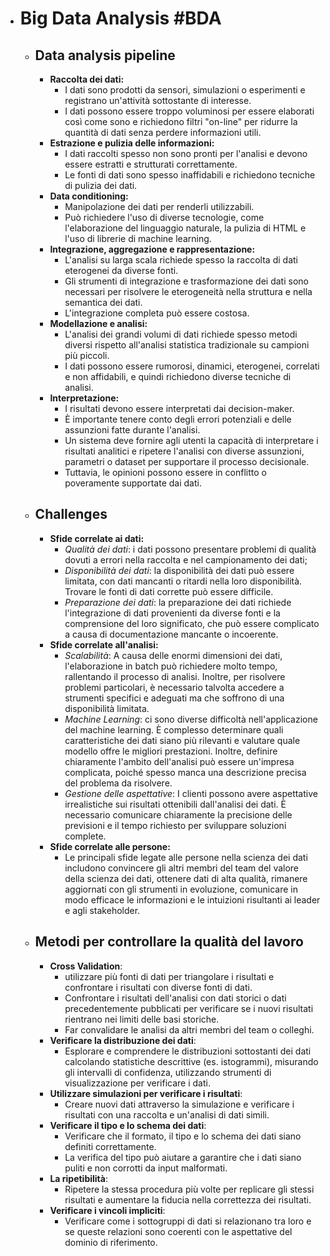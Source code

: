 - # Big Data Analysis #BDA
	- ## Data analysis pipeline
		- **Raccolta dei dati:**
			- I dati sono prodotti da sensori, simulazioni o esperimenti e registrano un'attività sottostante di interesse.
			- I dati possono essere troppo voluminosi per essere elaborati così come sono e richiedono filtri "on-line" per ridurre la quantità di dati senza perdere informazioni utili.
		- **Estrazione e pulizia delle informazioni:**
			- I dati raccolti spesso non sono pronti per l'analisi e devono essere estratti e strutturati correttamente.
			- Le fonti di dati sono spesso inaffidabili e richiedono tecniche di pulizia dei dati.
		- **Data conditioning:**
			- Manipolazione dei dati per renderli utilizzabili.
			- Può richiedere l'uso di diverse tecnologie, come l'elaborazione del linguaggio naturale, la pulizia di HTML e l'uso di librerie di machine learning.
		- **Integrazione, aggregazione e rappresentazione:**
			- L'analisi su larga scala richiede spesso la raccolta di dati eterogenei da diverse fonti.
			- Gli strumenti di integrazione e trasformazione dei dati sono necessari per risolvere le eterogeneità nella struttura e nella semantica dei dati.
			- L'integrazione completa può essere costosa.
		- **Modellazione e analisi:**
			- L'analisi dei grandi volumi di dati richiede spesso metodi diversi rispetto all'analisi statistica tradizionale su campioni più piccoli.
			- I dati possono essere rumorosi, dinamici, eterogenei, correlati e non affidabili, e quindi richiedono diverse tecniche di analisi.
		- **Interpretazione:**
			- I risultati devono essere interpretati dai decision-maker.
			- È importante tenere conto degli errori potenziali e delle assunzioni fatte durante l'analisi.
			- Un sistema deve fornire agli utenti la capacità di interpretare i risultati analitici e ripetere l'analisi con diverse assunzioni, parametri o dataset per supportare il processo decisionale.
			- Tuttavia, le opinioni possono essere in conflitto o poveramente supportate dai dati.
	- ## Challenges
		- **Sfide correlate ai dati:**
			- *Qualità dei dati*: i dati possono presentare problemi di qualità dovuti a errori nella raccolta e nel campionamento dei dati;
			- *Disponibilità dei dati*: la disponibilità dei dati può essere limitata, con dati mancanti o ritardi nella loro disponibilità. Trovare le fonti di dati corrette può essere difficile.
			- *Preparazione dei dati*: la preparazione dei dati richiede l'integrazione di dati provenienti da diverse fonti e la comprensione del loro significato, che può essere complicato a causa di documentazione mancante o incoerente.
		- **Sfide correlate all'analisi:**
			- *Scalabilità*: A causa delle enormi dimensioni dei dati, l'elaborazione in batch può richiedere molto tempo, rallentando il processo di analisi. Inoltre, per risolvere problemi particolari, è necessario talvolta accedere a strumenti specifici e adeguati ma che soffrono di una disponibilità limitata.
			- *Machine Learning*: ci sono diverse difficoltà nell'applicazione del machine learning. È complesso determinare quali caratteristiche dei dati siano più rilevanti e valutare quale modello offre le migliori prestazioni. Inoltre, definire chiaramente l'ambito dell'analisi può essere un'impresa complicata, poiché spesso manca una descrizione precisa del problema da risolvere.
			- *Gestione delle aspettative*: I clienti possono avere aspettative irrealistiche sui risultati ottenibili dall'analisi dei dati. È necessario comunicare chiaramente la precisione delle previsioni e il tempo richiesto per sviluppare soluzioni complete.
		- **Sfide correlate alle persone:**
			- Le principali sfide legate alle persone nella scienza dei dati includono convincere gli altri membri del team del valore della scienza dei dati, ottenere dati di alta qualità, rimanere aggiornati con gli strumenti in evoluzione, comunicare in modo efficace le informazioni e le intuizioni risultanti ai leader e agli stakeholder.
	- ## Metodi per controllare la qualità del lavoro
		- **Cross Validation**:
			- utilizzare più fonti di dati per triangolare i risultati e confrontare i risultati con diverse fonti di dati.
			- Confrontare i risultati dell'analisi con dati storici o dati precedentemente pubblicati per verificare se i nuovi risultati rientrano nei limiti delle basi storiche.
			- Far convalidare le analisi da altri membri del team o colleghi.
		- **Verificare la distribuzione dei dati**:
			- Esplorare e comprendere le distribuzioni sottostanti dei dati calcolando statistiche descrittive (es. istogrammi), misurando gli intervalli di confidenza, utilizzando strumenti di visualizzazione per verificare i dati.
		- **Utilizzare simulazioni per verificare i risultati**:
			- Creare nuovi dati attraverso la simulazione e verificare i risultati con una raccolta e un'analisi di dati simili.
		- **Verificare il tipo e lo schema dei dati**:
			- Verificare che il formato, il tipo e lo schema dei dati siano definiti correttamente.
			- La verifica del tipo può aiutare a garantire che i dati siano puliti e non corrotti da input malformati.
		- **La ripetibilità**:
			- Ripetere la stessa procedura più volte per replicare gli stessi risultati e aumentare la fiducia nella correttezza dei risultati.
		- **Verificare i vincoli impliciti**:
			- Verificare come i sottogruppi di dati si relazionano tra loro e se queste relazioni sono coerenti con le aspettative del dominio di riferimento.